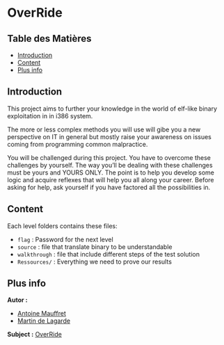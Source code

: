 # OverRide

## Table des Matières

- [Introduction](#introduction)
- [Content](#content)
- [Plus info](#plus-info)

## Introduction

This project aims to further your knowledge in the world of elf-like binary exploitation in in i386 system.

The more or less complex methods you will use will gibe you a new perspective on IT in general but mostly raise your awareness on issues coming from programming common malpractice.

You will be challenged during this project. You have to overcome these challenges by yourself. The way you’ll be dealing with these challenges must be yours and YOURS ONLY. The point is to help you develop some logic and acquire reflexes that will help you all along your career. Before asking for help, ask yourself if you have factored all the possibilities in.

## Content

Each level folders contains these files:

- `flag` : Password for the next level
- `source` : file that translate binary to be understandable
- `walkthrough` : file that include different steps of the test solution
- `Ressources/` : Everything we need to prove our results

## Plus info

**Autor :**

- [Antoine Mauffret](https://github.com/AntoineMau)
- [Martin de Lagarde](https://github.com/Martydl)

**Subject :** [OverRide](https://cdn.intra.42.fr/pdf/pdf/62194/en.subject.pdf)
